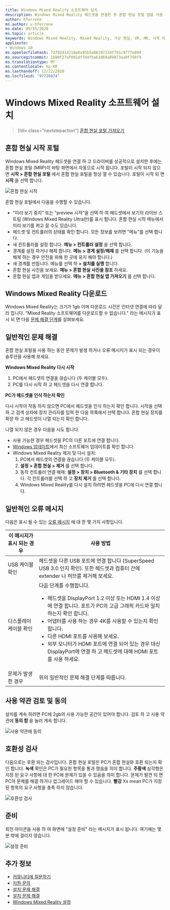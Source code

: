 ```yaml
---
title: Windows Mixed Reality 소프트웨어 설치
description: Windows Mixed Reality 헤드셋을 연결한 후 혼합 현실 포털 앱을 사용 하 여 Windows Mixed Reality 기능을 시작 하 고 다운로드 합니다.
author: hferrone
ms.author: v-hferrone
ms.date: 09/15/2020
ms.topic: article
keywords: Windows Mixed Reality, Mixed Reality, 가상 현실, VR, MR, 시작 하기, 설정, 혼합 현실 포털
appliesto:
- Windows 10
ms.openlocfilehash: 72782d14218e0a95b5a88297310f791c977fe094
ms.sourcegitcommit: 1b90f27af091dffd4fba63d69a89873aa0f75079
ms.translationtype: MT
ms.contentlocale: ko-KR
ms.lasthandoff: 12/22/2020
ms.locfileid: "97726074"
---
```

# <a name="install-windows-mixed-reality-software"></a>Windows Mixed Reality 소프트웨어 설치

> [!div class="nextstepaction"]
> [혼합 현실 포털 가져오기](https://www.microsoft.com/p/mixed-reality-portal/9ng1h8b3zc7m?activetab=pivot:overviewtab)

## <a name="launch-mixed-reality-portal"></a>혼합 현실 시작 포털

Windows Mixed Reality 헤드셋을 연결 하 고 드라이버를 성공적으로 설치한 후에는 혼합 현실 포털 (MRP)이 바탕 화면에서 자동으로 시작 됩니다. 포털이 시작 되지 않으면 **시작 > 혼합 현실 포털** 에서 혼합 현실 포털을 항상 열 수 있습니다. 포털이 시작 되 면 **시작** 을 선택 합니다.

![혼합 현실 시작](images/1050px-mixedrealityportal.png)

혼합 현실 포털에서 다음을 수행할 수 있습니다.

* "미리 보기 중지" 또는 "preview 시작"을 선택 하 여 헤드셋에서 보기의 라이브 스트림 (Windows Mixed Reality Ultra만)를 표시 합니다. 혼합 현실 시작 메뉴에서 미리 보기를 켜고 끌 수도 있습니다.
* 헤드셋 및 컨트롤러의 상태를 확인 합니다. 모든 정보를 보려면 "메뉴"를 선택 합니다.
* 새 컨트롤러를 설정 합니다. **메뉴 > 컨트롤러 설정** 을 선택 합니다.
* 경계를 설정 하거나 해제 합니다. **메뉴 > 경계 설정/해제** 를 선택 합니다. (이 기능을 해제 하는 경우 안전을 위해 한 곳에 유지 해야 합니다.)
* 새 경계를 만듭니다. 메뉴를 선택 하 **> 설치를 실행** 합니다.
* 혼합 현실 사진을 보세요. **메뉴 > 혼합 현실 사진을 참조** 하세요.
* 혼합 현실 앱과 게임을 받으세요. **메뉴 > 혼합 현실 앱 가져오기** 를 선택 합니다.

## <a name="download-windows-mixed-reality"></a>Windows Mixed Reality 다운로드

Windows Mixed Reality는 크기가 1gb 이며 다운로드 시간은 인터넷 연결에 따라 달라 집니다. "Mixed Reality 소프트웨어를 다운로드할 수 없습니다." 라는 메시지가 표시 되 면 다음 [문제 해결 단계](installation_errors.md#we-couldnt-download-the-mixed-reality-software-or-hang-tight-while-we-do-some-downloading)를 살펴보세요.

## <a name="general-troubleshooting"></a>일반적인 문제 해결

혼합 현실 포털을 사용 하는 동안 문제가 발생 하거나 오류 메시지가 표시 되는 경우이 솔루션을 사용해 보세요.

**Windows Mixed Reality 다시 시작**

1. PC에서 헤드셋의 연결을 끊습니다 (두 케이블 모두).
2. PC를 다시 시작 하 고 헤드셋을 다시 연결 합니다.

**PC가 헤드셋을 인식 하는지 확인**

다시 시작이 작동 하지 않으면 PC에서 헤드셋을 인식 하는지 확인 합니다. 시작을 선택 하 고 검색 상자에 장치 관리자를 입력 한 다음 목록에서 선택 합니다. 혼합 현실 장치를 확장 하 고 헤드셋이 나열 되는지 확인 합니다.

나열 되지 않은 경우 다음을 시도 합니다.

* 사용 가능한 경우 헤드셋을 PC의 다른 포트에 연결 합니다.
* [Windows 업데이트](https://support.microsoft.com/help/12373)에서 최신 소프트웨어 업데이트를 확인 합니다.
* Windows Mixed Reality 제거 및 다시 설치:
    1. PC에서 헤드셋의 연결을 끊습니다 (두 케이블 모두).
    2. **설정 > 혼합 현실 > 제거** 를 선택 합니다.
    3. 동작 컨트롤러 연결 해제: **설정 > 장치 > Bluetooth & 기타 장치** 를 선택 합니다. 각 컨트롤러를 선택 하 고 **장치 제거** 를 선택 합니다.
    4. Windows Mixed Reality를 다시 설치 하려면 헤드셋을 PC에 다시 연결 합니다.

## <a name="common-error-messages"></a>일반적인 오류 메시지

다음은 표시 될 수 있는 [오류 메시지](error-codes.md) 에 대 한 몇 가지 사항입니다.

| 이 메시지가 표시 되는 경우 | 사용 방법 |
| --- | --- |
| USB 케이블 확인 | 헤드셋을 다른 USB 포트에 연결 합니다 (SuperSpeed USB 3.0 인지 확인). 또한 헤드셋과 컴퓨터 간에 extender 나 허브를 제거해 보세요. |
| 디스플레이 케이블 확인 | 다음 단계를 수행합니다. <ul><li>헤드셋을 DisplayPort 1.2 이상 또는 HDMI 1.4 이상에 연결 합니다. 포트가 PC의 고급 그래픽 카드와 일치 하는지 확인 합니다.</li><li>어댑터를 사용 하는 경우 4K를 사용할 수 있는지 확인 합니다.</li><li>다른 HDMI 포트를 사용해 보세요.</li><li>외부 모니터가 HDMI 포트에 연결 되어 있는 경우 대신 DisplayPort에 연결 하 고 헤드셋에 대해 HDMI 포트를 사용 하세요.</li></ul> |
| 문제가 발생한 경우 | 위의 일반적인 문제 해결 단계를 따릅니다. |

## <a name="review-and-accept-terms-and-conditions"></a>사용 약관 검토 및 동의

설치를 계속 하려면 PC에 2gb의 사용 가능한 공간이 있어야 합니다. 검토 하 고 사용 약관에 **동의 함** 을 눌러 계속 합니다.

![사용 약관에 동의](images/1050px-mixedrealityportalpage2.png)

## <a name="compatibility-check"></a>호환성 검사

다음으로는 호환 되는 검사입니다. 혼합 현실 포털은 PC가 혼합 현실와 호환 되는지 확인 합니다. **녹색** 확인은 PC가 필요한 항목을 통과 했음을 의미 합니다. **주황색** 삼각형은 지정 된 요구 사항에 대 한 PC에 문제가 있을 수 있음을 의미 합니다. 문제가 발견 되 면 PC의 문제를 해결 하거나 업그레이드 해야 할 수 있습니다. **빨강** Xs mean PC가 지정 된 항목의 요구 사항을 충족 하지 않습니다.

![호환성 검사](images/1050px-compatcheck.png)

## <a name="getting-ready"></a>준비

회전 아이콘을 사용 하 여 화면에 "설정 준비" 라는 메시지가 표시 됩니다. 여기에는 몇 분 밖에 걸리지 않습니다.

![설정 준비](images/1050px-gettingsetup.png)

## <a name="see-also"></a>추가 정보

* [커뮤니티에 질문하기](https://answers.microsoft.com)
* [지원 문의](https://support.microsoft.com/contactus/)
* [설치 문제 해결](installation_errors.md)
* [설치 문제 해결](wmr-setup-faq.md)
* [Windows Mixed Reality 설정](set-up-windows-mixed-reality.md)
